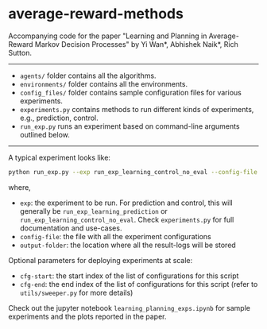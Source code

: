 # average-reward-methods

Accompanying code for the paper "Learning and Planning in Average-Reward Markov Decision Processes" by Yi Wan*, Abhishek Naik*, Rich Sutton.

---

- `agents/` folder contains all the algorithms.
- `environments/` folder contains all the environments.
- `config_files/` folder contains sample configuration files for various experiments.
- `experiments.py` contains methods to run different kinds of experiments, e.g., prediction, control.
- `run_exp.py` runs an experiment based on command-line arguments outlined below.

---

A typical experiment looks like:
```bash
python run_exp.py --exp run_exp_learning_control_no_eval --config-file config_files/control_AccessControl_diff-q.json --output-folder results/control/AccessControl 
```
where,
- `exp`: the experiment to be run. For prediction and control, this will generally be `run_exp_learning_prediction` or `run_exp_learning_control_no_eval`. Check `experiments.py` for full documentation and use-cases.
- `config-file`: the file with all the experiment configurations
- `output-folder`: the location where all the result-logs will be stored

Optional parameters for deploying experiments at scale:
- `cfg-start`: the start index of the list of configurations for this script
- `cfg-end`: the end index of the list of configurations for this script (refer to `utils/sweeper.py` for more details) 

Check out the jupyter notebook `learning_planning_exps.ipynb` for sample experiments and the plots reported in the paper.